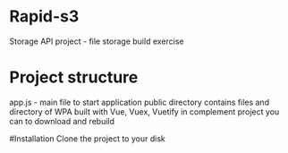 # Rapid-s3
Storage API project - file storage build exercise

# Project structure
app.js - main file to start application
public directory contains files and directory of WPA built with Vue, Vuex, Vuetify in complement project you can to download and rebuild

#Installation
Clone the project to your disk

